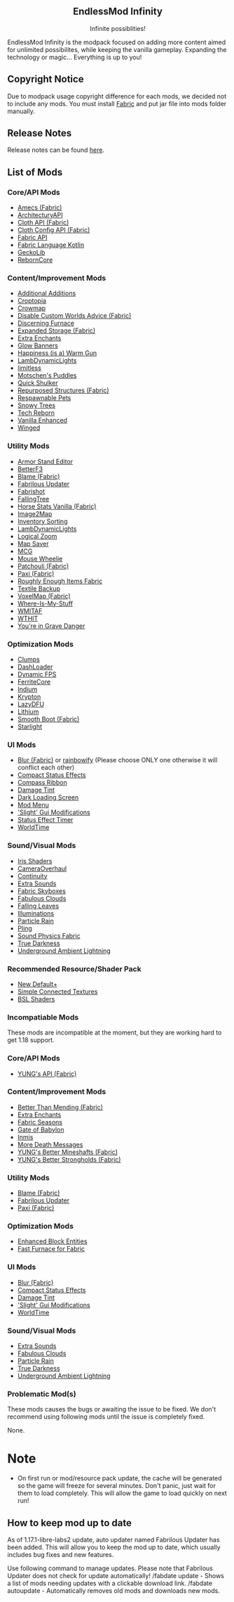 <h2 align="center">EndlessMod Infinity</h2>
<p align="center">
    Infinite possiblities!
</p>

EndlessMod Infinity is the modpack focused on adding more content aimed for unlimited possibilites, while keeping the vanilla gameplay. Expanding the technology or magic... Everything is up to you!

## Copyright Notice ##
Due to modpack usage copyright difference for each mods, we decided not to include any mods. You must install [Fabric](https://fabricmc.net/use) and put jar file into mods folder manually.

## Release Notes ##
Release notes can be found [here](https://github.com/MysticMoonlight/EndlessMod/blob/main/editions/infinity/1.18/release.md).

## List of Mods ##
### Core/API Mods ###
* [Amecs (Fabric)](https://www.curseforge.com/minecraft/mc-mods/amecs)
* [ArchitecturyAPI](https://www.curseforge.com/minecraft/mc-mods/architectury-fabric)
* [Cloth API (Fabric)](https://www.curseforge.com/minecraft/mc-mods/cloth-api)
* [Cloth Config API (Fabric)](https://www.curseforge.com/minecraft/mc-mods/cloth-config)
* [Fabric API](https://modrinth.com/mod/fabric-api)
* [Fabric Language Kotlin](https://www.curseforge.com/minecraft/mc-mods/fabric-language-kotlin)
* [GeckoLib](https://www.curseforge.com/minecraft/mc-mods/geckolib)
* [RebornCore](https://www.curseforge.com/minecraft/mc-mods/reborncore)

### Content/Improvement Mods ###
* [Additional Additions](https://www.modrinth.com/mod/addadd)
* [Croptopia](https://www.curseforge.com/minecraft/mc-mods/croptopia-fabric)
* [Crowmap](https://modrinth.com/mod/crowmap)
* [Disable Custom Worlds Advice (Fabric)](https://www.curseforge.com/minecraft/mc-mods/fabric-disable-custom-worlds-advice)
* [Discerning Furnace](https://modrinth.com/mod/discerning-furnace)
* [Expanded Storage (Fabric)](https://www.curseforge.com/minecraft/mc-mods/expanded-storage-fabric)
* [Extra Enchants](https://modrinth.com/mod/extra_enchants)
* [Glow Banners](https://www.modrinth.com/mod/glow-banners)
* [Happiness (is a) Warm Gun](https://www.curseforge.com/minecraft/mc-mods/happiness-is-a-warm-gun)
* [LambDynamicLights](https://www.modrinth.com/mod/lambdynamiclights)
* [limitless](https://www.modrinth.com/mod/limitless)
* [Motschen's Puddles](https://modrinth.com/mod/puddles)
* [Quick Shulker](https://www.curseforge.com/minecraft/mc-mods/quick-shulker)
* [Repurposed Structures (Fabric)](https://www.curseforge.com/minecraft/mc-mods/repurposed-structures-fabric)
* [Respawnable Pets](https://www.curseforge.com/minecraft/mc-mods/respawnable-pets)
* [Snowy Trees](https://modrinth.com/mod/snowy-trees)
* [Tech Reborn](https://www.curseforge.com/minecraft/mc-mods/techreborn)
* [Vanilla Enhanced](https://modrinth.com/mod/vanillaenhanced)
* [Winged](https://www.curseforge.com/minecraft/mc-mods/winged)

### Utility Mods ###
* [Armor Stand Editor](https://modrinth.com/mod/armorstandeditor)
* [BetterF3](https://www.curseforge.com/minecraft/mc-mods/betterf3)
* [Blame (Fabric)](https://modrinth.com/mod/blame-fabric)
* [Fabrilous Updater](https://www.curseforge.com/minecraft/mc-mods/fabrilous-updater)
* [Fabrishot](https://modrinth.com/mod/fabrishot)
* [FallingTree](https://modrinth.com/mod/fallingtree)
* [Horse Stats Vanilla (Fabric)](https://modrinth.com/mod/horsestatsvanilla)
* [Image2Map](https://modrinth.com/mod/image2map)
* [Inventory Sorting](https://www.curseforge.com/minecraft/mc-mods/inventory-sorting)
* [LambDynamicLights](https://modrinth.com/mod/lambdynamiclights)
* [Logical Zoom](https://www.curseforge.com/minecraft/mc-mods/logical-zoom)
* [Map Saver](https://modrinth.com/mod/map-saver)
* [MCG](https://www.modrinth.com/mod/mcg)
* [Mouse Wheelie](https://modrinth.com/mod/mouse-wheelie)
* [Patchouli (Fabric)](https://www.curseforge.com/minecraft/mc-mods/patchouli-fabric)
* [Paxi (Fabric)](https://www.curseforge.com/minecraft/mc-mods/paxi-fabric)
* [Roughly Enough Items Fabric](https://www.curseforge.com/minecraft/mc-mods/roughly-enough-items)
* [Textile Backup](https://modrinth.com/mod/textile_backup)
* [VoxelMap (Fabric)](https://www.curseforge.com/minecraft/mc-mods/voxelmap)
* [Where-Is-My-Stuff](https://www.modrinth.com/mod/where-items-owo)
* [WMITAF](https://modrinth.com/mod/wmitaf)
* [WTHIT](https://modrinth.com/mod/wthit)
* [You're in Grave Danger](https://www.modrinth.com/mod/yigd)

### Optimization Mods ###
* [Clumps](https://www.curseforge.com/minecraft/mc-mods/clumps)
* [DashLoader](https://www.modrinth.com/mod/dashloader)
* [Dynamic FPS](https://modrinth.com/mod/dynamic-fps)
* [FerriteCore](https://modrinth.com/mod/ferrite-core)
* [Indium](https://modrinth.com/mod/indium)
* [Krypton](https://modrinth.com/mod/krypton)
* [LazyDFU](https://modrinth.com/mod/lazydfu)
* [Lithium](https://modrinth.com/mod/lithium)
* [Smooth Boot (Fabric)](https://modrinth.com/mod/smoothboot-fabric)
* [Starlight](https://modrinth.com/mod/starlight)

### UI Mods ###
* [Blur (Fabric)](https://modrinth.com/mod/blur-fabric) or [rainbowify](https://www.modrinth.com/mod/rainbowify) (Please choose ONLY one otherwise it will conflict each other)
* [Compact Status Effects](https://www.curseforge.com/minecraft/mc-mods/compact-status-effects)
* [Compass Ribbon](https://modrinth.com/mod/compass-ribbon)
* [Damage Tint](https://modrinth.com/mod/damage-tint)
* [Dark Loading Screen](https://www.curseforge.com/minecraft/mc-mods/dark-loading-screen)
* [Mod Menu](https://modrinth.com/mod/modmenu)
* ['Slight' Gui Modifications](https://www.curseforge.com/minecraft/mc-mods/slight-gui-modifications)
* [Status Effect Timer](https://modrinth.com/mod/statuseffecttimer)
* [WorldTime](https://modrinth.com/mod/worldtime)

### Sound/Visual Mods ###
* [Iris Shaders](https://irisshaders.net/)
* [CameraOverhaul](https://www.curseforge.com/minecraft/mc-mods/cameraoverhaul)
* [Continuity](https://www.modrinth.com/mod/continuity)
* [Extra Sounds](https://modrinth.com/mod/extrasounds)
* [Fabric Skyboxes](https://modrinth.com/mod/fabricskyboxes)
* [Fabulous Clouds](https://modrinth.com/mod/fabulousclouds)
* [Falling Leaves](https://modrinth.com/mod/fallingleaves)
* [Illuminations](https://www.curseforge.com/minecraft/mc-mods/illuminations)
* [Particle Rain](https://www.curseforge.com/minecraft/mc-mods/particle-rain)
* [Pling](https://www.curseforge.com/minecraft/mc-mods/pling)
* [Sound Physics Fabric](https://www.curseforge.com/minecraft/mc-mods/sound-physics-fabric)
* [True Darkness](https://www.curseforge.com/minecraft/mc-mods/true-darkness)
* [Underground Ambient Lightning](https://modrinth.com/mod/undergroundambientlighting)

### Recommended Resource/Shader Pack ###
* [New Default+](https://www.curseforge.com/minecraft/texture-packs/newdefaultplus)
* [Simple Connected Textures](https://www.curseforge.com/minecraft/texture-packs/simple-ct)
* [BSL Shaders](http://bitslablab.com/bslshaders/)

### Incompatiable Mods ###
These mods are incompatible at the moment, but they are working hard to get 1.18 support.

### Core/API Mods ###
* [YUNG's API (Fabric)](https://www.curseforge.com/minecraft/mc-mods/yungs-api-fabric)

### Content/Improvement Mods ###
* [Better Than Mending (Fabric)](https://www.curseforge.com/minecraft/mc-mods/better-than-mending)
* [Extra Enchants](https://modrinth.com/mod/extra_enchants)
* [Fabric Seasons](https://www.modrinth.com/mod/fabric-seasons)
* [Gate of Babylon](https://www.curseforge.com/minecraft/mc-mods/gate-of-babylon)
* [Inmis](https://www.curseforge.com/minecraft/mc-mods/inmis)
* [More Death Messages](https://www.curseforge.com/minecraft/mc-mods/more-death-messages)
* [YUNG's Better Mineshafts (Fabric)](https://www.curseforge.com/minecraft/mc-mods/yungs-better-mineshafts-fabric)
* [YUNG's Better Strongholds (Fabric)](https://www.curseforge.com/minecraft/mc-mods/yungs-better-strongholds-fabric)

### Utility Mods ###
* [Blame (Fabric)](https://modrinth.com/mod/blame-fabric)
* [Fabrilous Updater](https://www.curseforge.com/minecraft/mc-mods/fabrilous-updater)
* [Paxi (Fabric)](https://www.curseforge.com/minecraft/mc-mods/paxi-fabric)

### Optimization Mods ###
* [Enhanced Block Entities](https://www.modrinth.com/mod/ebe)
* [Fast Furnace for Fabric](https://www.curseforge.com/minecraft/mc-mods/fast-furnace-for-fabric)

### UI Mods ###
* [Blur (Fabric)](https://modrinth.com/mod/blur-fabric)
* [Compact Status Effects](https://www.curseforge.com/minecraft/mc-mods/compact-status-effects)
* [Damage Tint](https://modrinth.com/mod/damage-tint)
* ['Slight' Gui Modifications](https://www.curseforge.com/minecraft/mc-mods/slight-gui-modifications)
* [WorldTime](https://modrinth.com/mod/worldtime)

### Sound/Visual Mods ###
* [Extra Sounds](https://modrinth.com/mod/extrasounds)
* [Fabulous Clouds](https://modrinth.com/mod/fabulousclouds)
* [Particle Rain](https://www.curseforge.com/minecraft/mc-mods/particle-rain)
* [True Darkness](https://www.curseforge.com/minecraft/mc-mods/true-darkness)
* [Underground Ambient Lightning](https://modrinth.com/mod/undergroundambientlighting)

### Problematic Mod(s) ###
These mods causes the bugs or awaiting the issue to be fixed. We don't recommend using following mods until the issue is completely fixed.

None.

# Note
- On first run or mod/resource pack update, the cache will be generated so the game will freeze for several minutes. Don't panic, just wait for them to load completely. This will allow the game to load quickly on next run!

## How to keep mod up to date ###
As of 1.17.1-libre-labs2 update, auto updater named Fabrilous Updater has been added. This will allow you to keep the mod up to date, which usually includes bug fixes and new features.

Use following command to manage updates. Please note that Fabrilous Updater does not check for update automatically!
/fabdate update - Shows a list of mods needing updates with a clickable download link.
/fabdate autoupdate - Automatically removes old mods and downloads new mods.

